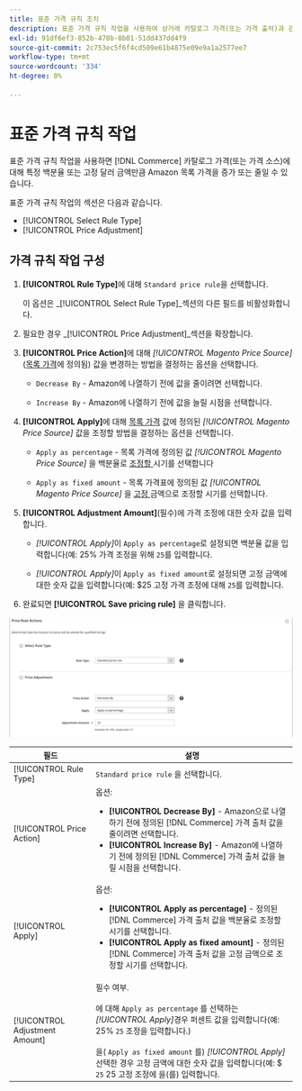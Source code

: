 ```yaml
---
title: 표준 가격 규칙 조치
description: 표준 가격 규칙 작업을 사용하여 상거래 카탈로그 가격(또는 가격 출처)과 관련하여 Amazon 목록 가격을 늘리거나 줄일 수 있습니다.
exl-id: 91df6ef3-852b-478b-8b01-51dd437dd4f9
source-git-commit: 2c753ec5f6f4cd509e61b4875e09e9a1a2577ee7
workflow-type: tm+mt
source-wordcount: '334'
ht-degree: 0%

---
```


# 표준 가격 규칙 작업

표준 가격 규칙 작업을 사용하면 [!DNL Commerce] 카탈로그 가격(또는 가격 소스)에 대해 특정 백분율 또는 고정 달러 금액만큼 Amazon 목록 가격을 증가 또는 줄일 수 있습니다.

표준 가격 규칙 작업의 섹션은 다음과 같습니다.

- [!UICONTROL Select Rule Type]
- [!UICONTROL Price Adjustment]

## 가격 규칙 작업 구성

1. **[!UICONTROL Rule Type]**&#x200B;에 대해 `Standard price rule`을 선택합니다.

   이 옵션은 _[!UICONTROL Select Rule Type]_섹션의 다른 필드를 비활성화합니다.

1. 필요한 경우 _[!UICONTROL Price Adjustment]_섹션을 확장합니다.

1. **[!UICONTROL Price Action]**&#x200B;에 대해 *[!UICONTROL Magento Price Source]*([목록 가격](./listing-price.md)에 정의됨) 값을 변경하는 방법을 결정하는 옵션을 선택합니다.

   - `Decrease By` - Amazon에 나열하기 전에 값을 줄이려면 선택합니다.

   - `Increase By` - Amazon에 나열하기 전에 값을 늘릴 시점을 선택합니다.

1. **[!UICONTROL Apply]**&#x200B;에 대해 [목록 가격](./listing-price.md) 값에 정의된 *[!UICONTROL Magento Price Source]* 값을 조정할 방법을 결정하는 옵션을 선택합니다.

   - `Apply as percentage` - 목록 가격에 정의된 값 *[!UICONTROL Magento Price Source]* 을 백분율로  [조정할 ](./listing-price.md) 시기를 선택합니다

   - `Apply as fixed amount` - 목록 가격표에 정의된 값 *[!UICONTROL Magento Price Source]* 을  [고정 ](./listing-price.md) 금액으로 조정할 시기를 선택합니다.

1. **[!UICONTROL Adjustment Amount]**(필수)에 가격 조정에 대한 숫자 값을 입력합니다.

   - *[!UICONTROL Apply]*&#x200B;이 `Apply as percentage`로 설정되면 백분율 값을 입력합니다(예: 25% 가격 조정을 위해 `25`를 입력합니다.

   - *[!UICONTROL Apply]*&#x200B;이 `Apply as fixed amount`로 설정되면 고정 금액에 대한 숫자 값을 입력합니다(예: $25 고정 가격 조정에 대해 `25`를 입력합니다.

1. 완료되면 **[!UICONTROL Save pricing rule]** 을 클릭합니다.

![표준 가격 규칙](assets/ob-price-rule-action-standard-example.png)

| 필드 | 설명 |
|---|---|
| [!UICONTROL Rule Type] | `Standard price rule` 을 선택합니다. |
| [!UICONTROL Price Action] | 옵션:<ul><li>**[!UICONTROL Decrease By]** - Amazon으로 나열하기 전에 정의된  [!DNL Commerce] 가격 출처 값을 줄이려면 선택합니다.</li><li>**[!UICONTROL Increase By]** - Amazon에 나열하기 전에 정의된  [!DNL Commerce] 가격 출처 값을 늘릴 시점을 선택합니다.</li></ul> |
| [!UICONTROL Apply] | 옵션:<ul><li>**[!UICONTROL Apply as percentage]** - 정의된  [!DNL Commerce] 가격 출처 값을 백분율로 조정할 시기를 선택합니다.</li><li>**[!UICONTROL Apply as fixed amount]** - 정의된  [!DNL Commerce] 가격 출처 값을 고정 금액으로 조정할 시기를 선택합니다.</li></ul> |
| [!UICONTROL Adjustment Amount] | 필수 여부.<br><br>에 대해 `Apply as percentage` 를 선택하는  *[!UICONTROL Apply]*&#x200B;경우 퍼센트 값을 입력합니다(예: 25%  `25` 조정을 입력합니다.)<br><br>을( `Apply as fixed amount` 를)  *[!UICONTROL Apply]*&#x200B;선택한 경우 고정 금액에 대한 숫자 값을 입력합니다(예: $ `25` 25 고정 조정에 을(를) 입력합니다. |
